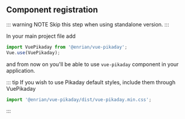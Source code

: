 ## Component registration

::: warning NOTE
Skip this step when using standalone version.
:::

In your main project file add

```javascript
import VuePikaday from '@enrian/vue-pikaday';
Vue.use(VuePikaday);
```

and from now on you'll be able to use `vue-pikaday` component in your application.

::: tip
If you wish to use Pikaday default styles, include them through VuePikaday

```javascript
import '@enrian/vue-pikaday/dist/vue-pikaday.min.css';
```
:::
